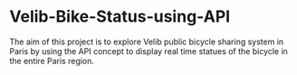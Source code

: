 # Velib-Bike-Status-using-API
The aim of this project is to explore Velib public bicycle sharing system in Paris by using the API concept to display real time statues of the bicycle in the entire Paris region.
